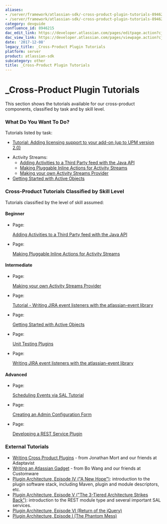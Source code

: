 ```yaml
---
aliases:
- /server/framework/atlassian-sdk/-cross-product-plugin-tutorials-8946215.html
- /server/framework/atlassian-sdk/-cross-product-plugin-tutorials-8946215.md
category: devguide
confluence_id: 8946215
dac_edit_link: https://developer.atlassian.com/pages/editpage.action?cjm=wozere&pageId=8946215
dac_view_link: https://developer.atlassian.com/pages/viewpage.action?cjm=wozere&pageId=8946215
date: '2017-12-08'
legacy_title: _Cross-Product Plugin Tutorials
platform: server
product: atlassian-sdk
subcategory: other
title: _Cross-Product Plugin Tutorials
---
```

# \_Cross-Product Plugin Tutorials

This section shows the tutorials available for our cross-product components, classified by task and by skill level.

### What Do You Want To Do?

Tutorials listed by task:

-   [Tutorial: Adding licensing support to your add-on (up to UPM version 2.0)](https://developer.atlassian.com/pages/viewpage.action?pageId=8947417)

<!-- -->

-   Activity Streams:
    -   [Adding Activities to a Third Party feed with the Java API](/server/framework/atlassian-sdk/adding-activities-to-a-third-party-feed-with-the-java-api)
    -   [Making Pluggable Inline Actions for Activity Streams](/server/framework/atlassian-sdk/making-pluggable-inline-actions-for-activity-streams)
    -   [Making your own Activity Streams Provider](/server/framework/atlassian-sdk/making-your-own-activity-streams-provider)
-   [Getting Started with Active Objects](/server/framework/atlassian-sdk/getting-started-with-active-objects)

### Cross-Product Tutorials Classified by Skill Level

Tutorials classified by the level of skill assumed:

#### Beginner

-   Page:

    [Adding Activities to a Third Party feed with the Java API](/server/framework/atlassian-sdk/adding-activities-to-a-third-party-feed-with-the-java-api)

-   Page:

    [Making Pluggable Inline Actions for Activity Streams](/server/framework/atlassian-sdk/making-pluggable-inline-actions-for-activity-streams)

#### Intermediate

-   Page:

    [Making your own Activity Streams Provider](/server/framework/atlassian-sdk/making-your-own-activity-streams-provider)

-   Page:

    [Tutorial - Writing JIRA event listeners with the atlassian-event library](https://developer.atlassian.com/display/JIRADEV/Tutorial+-+Writing+JIRA+event+listeners+with+the+atlassian-event+library)

-   Page:

    [Getting Started with Active Objects](/server/framework/atlassian-sdk/getting-started-with-active-objects)

-   Page:

    [Unit Testing Plugins](https://developer.atlassian.com/display/CONFDEV/Unit+Testing+Plugins)

-   Page:

    [Writing JIRA event listeners with the atlassian-event library](/display/JIRASERVER/Writing+JIRA+event+listeners+with+the+atlassian-event+library)

#### Advanced

-   Page:

    [Scheduling Events via SAL Tutorial](/server/framework/atlassian-sdk/scheduling-events-via-sal-tutorial)

-   Page:

    [Creating an Admin Configuration Form](/server/framework/atlassian-sdk/creating-an-admin-configuration-form)

-   Page:

    [Developing a REST Service Plugin](/server/framework/atlassian-sdk/developing-a-rest-service-plugin)

### External Tutorials

-   <a href="https://www.adaptavist.com/display/~jmort/2010/11/15/Writing+Cross+Product+Plugins" class="external-link">Writing Cross Product Plugins</a> - from Jonathan Mort and our friends at Adaptavist
-   <a href="http://www.customware.net/repository/display/ATLASSIAN/Writing+an+Atlassian+Gadget" class="external-link">Writing an Atlassian Gadget</a> - from Bo Wang and our friends at Customware
-   <a href="http://blogs.atlassian.com/developer/2011/02/plugin_architecture_episode_iv.html" class="external-link">Plugin Architecture, Episode IV (&quot;A New Hope&quot;)</a>: introduction to the plugin software stack, including Maven, plugin and module descriptors, etc.
-   <a href="http://blogs.atlassian.com/developer/2011/03/plugin_development_tutorial_episode_v.html" class="external-link">Plugin Architecture, Episode V (&quot;The 3-Tiered Architecture Strikes Back&quot;)</a>: introduction to the REST module type and several important SAL services.
-   <a href="http://blogs.atlassian.com/developer/2011/03/plugin_architecture_episode_vi.html" class="external-link">Plugin Architecture, Episode VI (Return of the jQuery)</a>
-   <a href="http://blogs.atlassian.com/developer/2011/03/plugin_architecture_episode_i.html" class="external-link">Plugin Architecture, Episode I (The Phantom Mess)</a>
